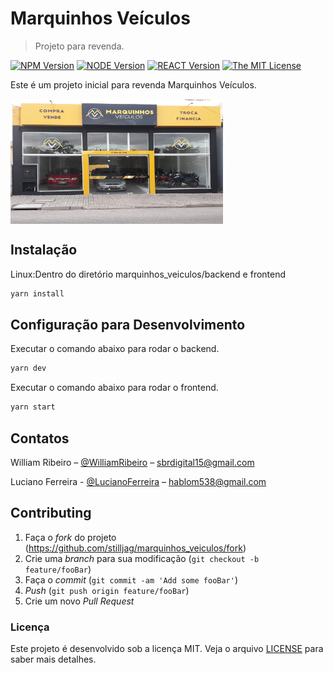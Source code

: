 # Marquinhos Veículos
> Projeto para revenda.

[![NPM Version][npm-image]][npm-url]
[![NODE Version][node-image]][node-url]
[![REACT Version][react-image]][react-url]
[![The MIT License](https://img.shields.io/badge/LICENSE-MIT-green.svg?style=flat-square)](http://github.com/stilljag/marquinhos_veiculos/blob/master/LICENSE.md)

Este é um projeto inicial para revenda Marquinhos Veículos.

<img alt="marquinhos_veiculos" align="center" src="./frontend/src/assets/marquinhosveiculos.jpg" width="340" height=200; />


## Instalação

Linux:Dentro do diretório marquinhos_veiculos/backend e frontend

```sh
yarn install 
```

## Configuração para Desenvolvimento

Executar o comando abaixo para rodar o backend.

```sh
yarn dev
```
Executar o comando abaixo para rodar o frontend.

```sh
yarn start
```

## Contatos

William Ribeiro – [@WilliamRibeiro](https://www.linkedin.com/in/william-ribeiro-0b5ab911a/) – sbrdigital15@gmail.com

Luciano Ferreira - [@LucianoFerreira](https://github.com/Ferreira94) – hablom538@gmail.com


## Contributing

1. Faça o _fork_ do projeto (<https://github.com/stilljag/marquinhos_veiculos/fork>)
2. Crie uma _branch_ para sua modificação (`git checkout -b feature/fooBar`)
3. Faça o _commit_ (`git commit -am 'Add some fooBar'`)
4. _Push_ (`git push origin feature/fooBar`)
5. Crie um novo _Pull Request_

### Licença

Este projeto é desenvolvido sob a licença MIT. Veja o arquivo [LICENSE](LICENSE.md) para saber mais detalhes.

[npm-image]:https://img.shields.io/badge/NPM-V6.14.5-brightgreen
[npm-url]: https://www.npmjs.com/package/npm
[node-image]:https://img.shields.io/badge/NODE-V12.16.3-green
[node-url]: https://nodejs.org/docs/latest-v12.x/api/
[react-image]:https://img.shields.io/badge/REACT-V16.13.1-blue
[react-url]: https://pt-br.reactjs.org/versions

